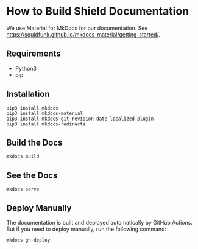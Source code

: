 # How to Build Shield Documentation

We use Material for MkDocs for our documentation.
See https://squidfunk.github.io/mkdocs-material/getting-started/.

## Requirements

- Python3
- pip

## Installation

```console
pip3 install mkdocs
pip3 install mkdocs-material
pip3 install mkdocs-git-revision-date-localized-plugin
pip3 install mkdocs-redirects
```

## Build the Docs

```consolse
mkdocs build
```

## See the Docs

```consolse
mkdocs serve
```

## Deploy Manually

The documentation is built and deployed automatically by GitHub Actions. But if
you need to deploy manually, run the following command:

```console
mkdocs gh-deploy
```
